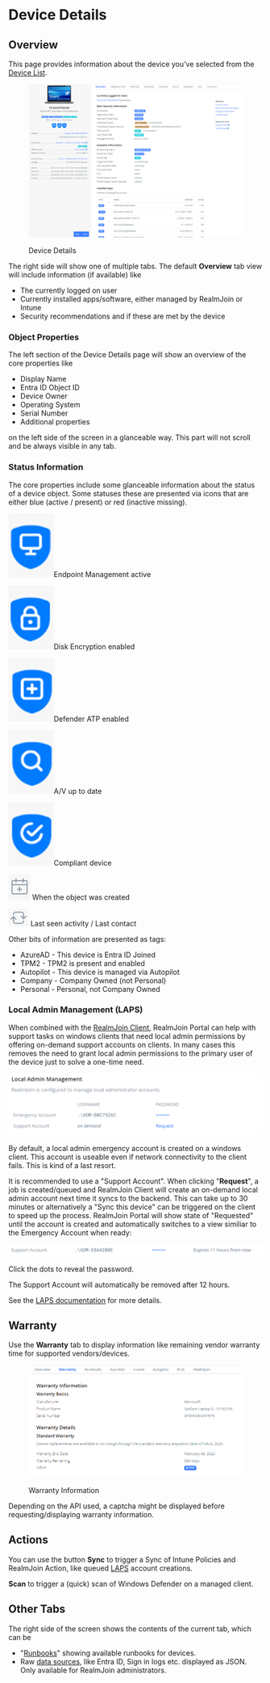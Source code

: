# Device Details

## Overview

This page provides information about the device you’ve selected from the [Device List](./).

<figure><img src="../../.gitbook/assets/image (163).png" alt=""><figcaption><p>Device Details</p></figcaption></figure>

The right side will show one of multiple tabs. The default **Overview** tab view will include information (if available) like

* The currently logged on user&#x20;
* Currently installed apps/software, either managed by RealmJoin or Intune
* Security recommendations and if these are met by the device

### **Object Properties**

The left section of the Device Details page will show an overview of the core properties like

* Display Name
* Entra ID Object ID
* Device Owner
* Operating System
* Serial Number
* Additional properties&#x20;

on the left side of the screen in a glanceable way. This part will not scroll and be always visible in any tab.

### Status Information

The core properties include some glanceable information about the status of a device object. Some statuses these are presented via icons that are either blue (active / present) or red (inactive missing).

<img src="../../.gitbook/assets/image (233).png" alt="" data-size="original">Endpoint Management active

![](<../../.gitbook/assets/image (262).png>)Disk Encryption enabled

![](<../../.gitbook/assets/image (202).png>)Defender ATP enabled

![](<../../.gitbook/assets/image (180).png>)A/V up to date

![](<../../.gitbook/assets/image (235).png>)Compliant device

![](<../../.gitbook/assets/image (166).png>) When the object was created

![](<../../.gitbook/assets/image (245).png>) Last seen activity / Last contact

Other bits of information are presented as tags:

* AzureAD - This device is Entra ID Joined&#x20;
* TPM2 - TPM2 is present and enabled
* Autopilot - This device is managed via Autopilot
* Company - Company Owned (not Personal)
* Personal - Personal, not Company Owned

### Local Admin Management (LAPS)

When combined with the [RealmJoin Client](../../realmjoin-agent/realmjoin-client/), RealmJoin Portal can help with support tasks on windows clients that need local admin permissions by offering on-demand support accounts on clients. In many cases this removes the need to grant local admin permissions to the primary user of the device just to solve a one-time need.

![LAPS management](<../../.gitbook/assets/image (232).png>)

By default, a local admin emergency account is created on a windows client. This account is useable even if network connectivity to the client fails. This is kind of a last resort.

It is recommended to use a "Support Account". When clicking "**Request**", a job is created/queued and RealmJoin Client will create an on-demand local admin account next time it syncs to the backend. This can take up to 30 minutes or alternatively a "Sync this device" can be triggered on the client to speed up the process. RealmJoin Portal will show state of "Requested" until the account is created and automatically switches to a view similiar to the Emergency Account when ready:

![Support Account](<../../.gitbook/assets/image (52).png>)

Click the dots to reveal the password.

The Support Account will automatically be removed after 12 hours.

See the [LAPS documentation](../../realmjoin-agent/realmjoin-client/local-admin-password-solution-laps/) for more details.

## Warranty

Use the **Warranty** tab to display information like remaining vendor warranty time for supported vendors/devices.

<figure><img src="../../.gitbook/assets/image (124).png" alt=""><figcaption><p>Warranty Information</p></figcaption></figure>

Depending on the API used, a captcha might be displayed before requesting/displaying warranty information.

## Actions

You can use the button **Sync** to trigger a Sync of Intune Policies and RealmJoin Action, like queued [LAPS](device-details.md#local-admin-management-laps) account creations.

**Scan** to trigger a (quick) scan of Windows Defender on a managed client.

## Other Tabs

The right side of the screen shows the contents of the current tab, which can be&#x20;

* "[Runbooks](../../automation/runbooks/)" showing available runbooks for devices.
* Raw [data sources](../user-group-device-management.md#data-sources), like Entra ID, Sign in logs etc. displayed as JSON. Only available for RealmJoin administrators.

